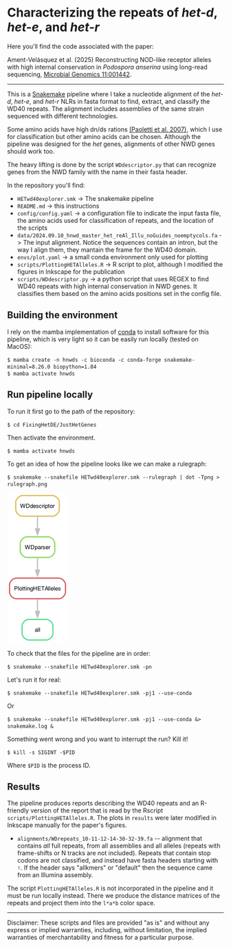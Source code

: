 # Characterizing the repeats of *het-d*, *het-e*, and *het-r*

Here you'll find the code associated with the paper:

Ament-Velásquez et al. (2025) Reconstructing NOD-like receptor alleles with high internal conservation in *Podospora anserina* using long-read sequencing, [Microbial Genomics 11:001442](https://www.microbiologyresearch.org/content/journal/mgen/10.1099/mgen.0.001442).

----

This is a [Snakemake](https://snakemake.readthedocs.io/en/stable/) pipeline where I take a nucleotide alignment of the *het-d*, *het-e*, and *het-r* NLRs in fasta format to find, extract, and classify the WD40 repeats. The alignment includes assemblies of the same strain sequenced with different technologies.

Some amino acids have high dn/ds rations [(Paoletti et al. 2007)](https://doi.org/10.1371/journal.pone.0000283), which I use for classification but other amino acids can be chosen. Although the pipeline was designed for the *het* genes, alignments of other NWD genes should work too.


The heavy lifting is done by the script `WDdescriptor.py` that can recognize genes from the NWD family with the name in their fasta header.

In the repository you'll find:

- `HETwd40explorer.smk` -> The snakemake pipeline
- `README.md` -> this instructions
- `config/config.yaml` -> a configuration file to indicate the input fasta file, the amino acids used for classification of repeats, and the location of the scripts
- `data/2024.09.10_hnwd_master_het_reAl_Illu_noGuides_noemptycols.fa` -> The input alignment. Notice the sequences contain an intron, but the way I align them, they mantain the frame for the WD40 domain.
- `envs/plot.yaml` -> a small conda environment only used for plotting
- `scripts/PlottingHETAlleles.R` -> R script to plot, although I modified the figures in Inkscape for the publication
- `scripts/WDdescriptor.py` -> a python script that uses REGEX to find WD40 repeats with high internal conservation in NWD genes. It classifies them based on the amino acids positions set in the config file.

## Building the environment

I rely on the mamba implementation of [conda](https://docs.conda.io/en/latest/) to install software for this pipeline, which is very light so it can be easily run locally (tested on MacOS):

	$ mamba create -n hnwds -c bioconda -c conda-forge snakemake-minimal=8.26.0 biopython=1.84
	$ mamba activate hnwds

## Run pipeline locally

To run it first go to the path of the repository:

	$ cd FixingHetDE/JustHetGenes

Then activate the environment.

	$ mamba activate hnwds

To get an idea of how the pipeline looks like we can make a rulegraph:

	$ snakemake --snakefile HETwd40explorer.smk --rulegraph | dot -Tpng > rulegraph.png

![rulegraph](rulegraph.png "rulegraph")

To check that the files for the pipeline are in order:

	$ snakemake --snakefile HETwd40explorer.smk -pn

Let's run it for real:

	$ snakemake --snakefile HETwd40explorer.smk -pj1 --use-conda

Or

	$ snakemake --snakefile HETwd40explorer.smk -pj1 --use-conda &> snakemake.log &

Something went wrong and you want to interrupt the run? Kill it!

	$ kill -s SIGINT -$PID

Where `$PID` is the process ID.

## Results

The pipeline produces reports describing the WD40 repeats and an R-friendly version of the report that is read by the Rscript `scripts/PlottingHETAlleles.R`. The plots in `results` were later modified in Inkscape manually for the paper's figures.

- `alignments/WDrepeats_10-11-12-14-30-32-39.fa` -- alignment that contains *all* full repeats, from all assemblies and all alleles (repeats with frame-shifts or N tracks are not included). Repeats that contain stop codons are not classified, and instead have fasta headers starting with `!`. If the header says "allkmers" or "default" then the sequence came from an Illumina assembly.

The script `PlottingHETAlleles.R` is not incorporated in the pipeline and it must be run locally instead. There we produce the distance matrices of the repeats and project them into the `l*a*b` color space.

----

Disclaimer: These scripts and files are provided "as is" and without any express or implied warranties, including, without limitation, the implied warranties of merchantability and fitness for a particular purpose.


